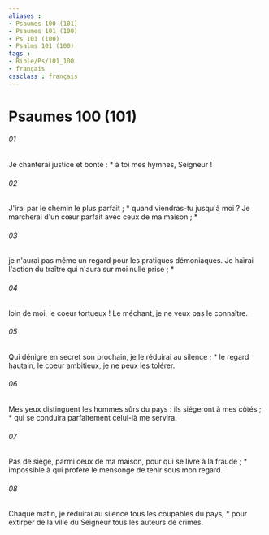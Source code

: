 ```yaml
---
aliases : 
- Psaumes 100 (101)
- Psaumes 101 (100)
- Ps 101 (100)
- Psalms 101 (100)
tags : 
- Bible/Ps/101_100
- français
cssclass : français
---
```


# Psaumes 100 (101)

###### 01
Je chanterai justice et bonté : * à toi mes hymnes, Seigneur !
###### 02
J'irai par le chemin le plus parfait ; * quand viendras-tu jusqu'à moi ? Je marcherai d'un cœur parfait avec ceux de ma maison ; *
###### 03
je n'aurai pas même un regard pour les pratiques démoniaques. Je haïrai l'action du traître qui n'aura sur moi nulle prise ; *
###### 04
loin de moi, le coeur tortueux ! Le méchant, je ne veux pas le connaître.
###### 05
Qui dénigre en secret son prochain, je le réduirai au silence ; * le regard hautain, le coeur ambitieux, je ne peux les tolérer.
###### 06
Mes yeux distinguent les hommes sûrs du pays : ils siégeront à mes côtés ; * qui se conduira parfaitement celui-là me servira.
###### 07
Pas de siège, parmi ceux de ma maison, pour qui se livre à la fraude ; * impossible à qui profère le mensonge de tenir sous mon regard.
###### 08
Chaque matin, je réduirai au silence tous les coupables du pays, * pour extirper de la ville du Seigneur tous les auteurs de crimes.
